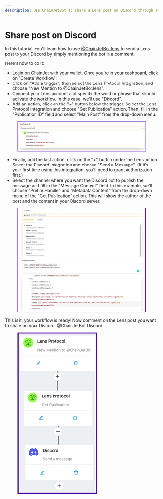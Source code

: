 ```yaml
---
description: Use ChainJetBot to share a Lens post on Discord through a comment
---
```


# Share post on Discord

In this tutorial, you'll learn how to use [@ChainJetBot.lens](https://lenster.xyz/u/chainjetbot) to send a Lens post to your Discord by simply mentioning the bot in a comment.

Here's how to do it:

* Login on [ChainJet](https://chainjet.io) with your wallet. Once you're in your dashboard, click on "Create Workflow''.
* Click on "Add a trigger", then select the Lens Protocol Integration, and choose "New Mention to @ChainJetBot.lens".
* Connect your Lens account and specify the word or phrase that should activate the workflow. In this case, we'll use "Discord".
* Add an action, click on the "+" button below the trigger. Select the Lens Protocol integration and choose "Get Publication" action. Then, fill in the "Publication ID" field and select "Main Post" from the drop-down menu.

<figure><img src="../../../.gitbook/assets/PublicationID.jpeg" alt=""><figcaption></figcaption></figure>

* Finally, add the last action, click on the "+" button under the Lens action. Select the Discord integration and choose "Send a Message". (If it's your first time using this integration, you'll need to grant authorization first.)
* Select the channel where you want the Discord bot to publish the message and fill in the "Message Content" field. In this example, we'll choose "Profile.Handle" and "Metadata.Content" from the drop-down menu of the "Get Publication" action. This will show the author of the post and the content in your Discord server.

<figure><img src="../../../.gitbook/assets/Discord.jpg" alt=""><figcaption></figcaption></figure>

This is it, your workflow is ready! Now comment on the Lens post you want to share on your Discord: @ChainJetBot Discord.

<figure><img src="../../../.gitbook/assets/workflow.png" alt=""><figcaption></figcaption></figure>

